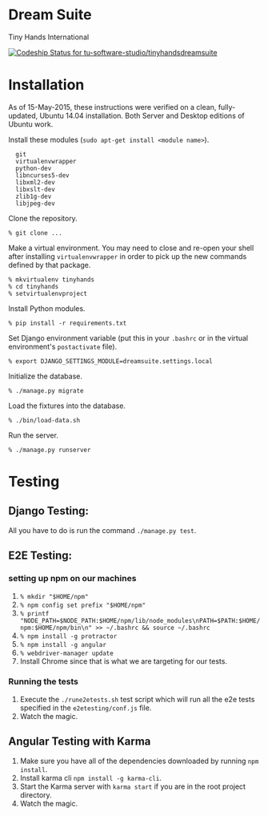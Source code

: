 # Dream Suite
Tiny Hands International

[ ![Codeship Status for tu-software-studio/tinyhandsdreamsuite](https://www.codeship.io/projects/79c5fb20-1e83-0132-0c4f-7a12a542bc63/status?branch=master)](https://www.codeship.io/projects/35545)

# Installation

As of 15-May-2015, these instructions were verified on a clean, fully-updated, Ubuntu 14.04 installation. Both Server and Desktop editions of Ubuntu work.

Install these modules (`sudo apt-get install <module name>`).

      git
      virtualenvwrapper
      python-dev
      libncurses5-dev
      libxml2-dev
      libxslt-dev
      zlib1g-dev
      libjpeg-dev

Clone the repository.

    % git clone ...

Make a virtual environment. You may need to close and re-open your shell after installing `virtualenvwrapper` in order to pick up the new commands defined by that package.

    % mkvirtualenv tinyhands
    % cd tinyhands
    % setvirtualenvproject

Install Python modules.

    % pip install -r requirements.txt

Set Django environment variable (put this in your `.bashrc` or in the virtual environment's `postactivate` file).

    % export DJANGO_SETTINGS_MODULE=dreamsuite.settings.local

Initialize the database.

    % ./manage.py migrate

Load the fixtures into the database.

    % ./bin/load-data.sh

Run the server.

    % ./manage.py runserver

# Testing
## Django Testing:
All you have to do is run the command `./manage.py test`.

## E2E Testing:
### setting up npm on our machines
 1.  `% mkdir "$HOME/npm"`
 2.  `% npm config set prefix "$HOME/npm"`
 3.  `% printf "NODE_PATH=$NODE_PATH:$HOME/npm/lib/node_modules\nPATH=$PATH:$HOME/npm:$HOME/npm/bin\n" >> ~/.bashrc && source ~/.bashrc`
 4.  `% npm install -g protractor`
 5.  `% npm install -g angular`
 6.  `% webdriver-manager update`
 7.  Install Chrome since that is what we are targeting for our tests.

### Running the tests
1. Execute the `./rune2etests.sh` test script which will run all the e2e tests specified in the `e2etesting/conf.js` file.
2. Watch the magic.

## Angular Testing with Karma
1. Make sure you have all of the dependencies downloaded by running `npm install`.
2. Install karma cli `npm install -g karma-cli`.  
3. Start the Karma server with `karma start` if you are in the root project directory.
4. Watch the magic.

